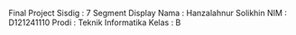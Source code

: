 Final Project Sisdig : 7 Segment Display
Nama : Hanzalahnur Solikhin
NIM : D121241110
Prodi : Teknik Informatika
Kelas : B
